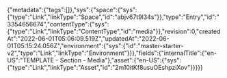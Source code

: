 {"metadata":{"tags":[]},"sys":{"space":{"sys":{"type":"Link","linkType":"Space","id":"abjv67t9l34s"}},"type":"Entry","id":"3354656674","contentType":{"sys":{"type":"Link","linkType":"ContentType","id":"media"}},"revision":0,"createdAt":"2022-06-01T05:06:09.519Z","updatedAt":"2022-06-01T05:15:24.056Z","environment":{"sys":{"id":"master-starter-v2","type":"Link","linkType":"Environment"}}},"fields":{"internalTitle":{"en-US":"TEMPLATE - Section - Media"},"asset":{"en-US":{"sys":{"type":"Link","linkType":"Asset","id":"2m10itKf8usuOEshpziXov"}}}}}